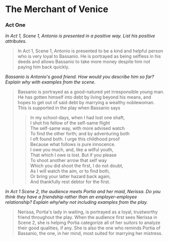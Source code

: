<head>
  <title>Year 9 English</title>
</head>

# The Merchant of Venice  
### Act One  
*In Act 1, Scene 1, Antonio is presented in a positive way. List his positive attributes.*  
> In Act 1, Scene 1, Antonio is presented to be a kind and helpful person who is very loyal to Bassanio. He is portrayed as being selfless in his deeds and allows Bassanio to take more money despite him not paying him back quickly.  

*Bassanio is Antonio's good friend. How would you describe him so far? Explain why with examples from the scene.*  
> Bassanio is portrayed as a good-natured yet irresponsible young man. He has gotten himself into debt by living beyond his means, and hopes to get out of said debt by marrying a wealthy noblewoman. This is supported in the play when Bassanio says  
>> In my school-days, when I had lost one shaft,  
>> I shot his fellow of the self-same flight  
>> The self-same way, with more advised watch  
>> To find the other forth; and by adventuring both  
>> I oft found both. I urge this childhood proof  
>> Because what follows is pure innocence.  
>> I owe you much, and, like a wilful youth,  
>> That which I owe is lost. But if you please  
>> To shoot another arrow that self way  
>> Which you did shoot the first, I do not doubt,  
>> As I will watch the aim, or to find both,  
>> Or bring your latter hazard back again,  
>> And thankfully rest debtor for the first.  

*In Act 1 Scene 2, the audience meets Portia and her maid, Nerissa. Do you think they have a friendship rather than an employer-employee relationship? Explain why/why not including examples from the play.*  
> Nerissa, Portia's lady in waiting, is portrayed as a loyal, trustworthy friend throughout the play. When the audience first sees Nerissa in Scene 2, she is helping Portia categorize all of her suitors to analyze their good qualities, if any. She is also the one who reminds Portia of Bassanio, the one, in her mind, most suited for marrying her mistress.  
